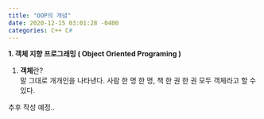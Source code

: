 ```yaml
---
title: "OOP의 개념"
date: 2020-12-15 03:01:28 -0400
categories: C++ C#
---
```


**1. 객체 지향 프로그래밍 ( Object Oriented Programing )**  
1) **객체**란?  
말 그대로 개개인을 나타낸다. 사람 한 명 한 명, 책 한 권 한 권 모두 객체라고 할 수 있다.  
  
추후 작성 예정..
